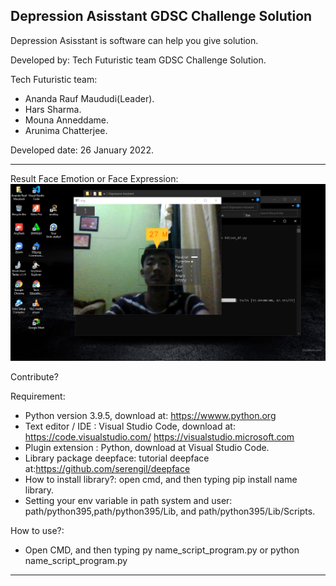 Depression Asisstant GDSC Challenge Solution 
-----------------------------------------------------------------------------------------------------------------------------------------------------------------------

Depression Asisstant is software can help you give solution.

Developed by: Tech Futuristic team GDSC Challenge Solution.

Tech Futuristic team:
- Ananda Rauf Maududi(Leader).
- Hars Sharma.
- Mouna Anneddame.
- Arunima Chatterjee.

Developed date: 26 January 2022.

-----------------------------------------------------------------------------------------------------------------------------------------------------------------------

Result Face Emotion or Face Expression: ![Result Program](https://raw.githubusercontent.com/AnandaRauf/Depression-Asisstant-GDSC-Challenge-Solution-/main/Hasil.png)

Contribute?

Requirement:

- Python version 3.9.5, download at: https://wwww.python.org
- Text editor / IDE : Visual Studio Code, download at: https://code.visualstudio.com/ https://visualstudio.microsoft.com 
- Plugin extension : Python, download at Visual Studio Code.
- Library  package deepface: tutorial deepface at:https://github.com/serengil/deepface
- How to install library?: open cmd, and then typing pip install name library.
- Setting your env variable in path system and user: path/python395,path/python395/Lib, and path/python395/Lib/Scripts.

How to use?:

- Open CMD, and then typing py name_script_program.py or python name_script_program.py

----------------------------------------------------------------------------------------------------------------------------------------------------------------------------------
